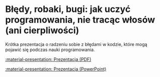 # Błędy, robaki, bugi: jak uczyć programowania, nie tracąc włosów (ani cierpliwości)

Krótka prezentacja o radzeniu sobie z błędami w kodzie, które mogą pojawić się podczas nauki programowania.

[:material-presentation: Prezentacja (PDF)](../assets/Błędy%20robaki%20bugi.pdf)

[:material-presentation: Prezentacja (PowerPoint)](../assets/Błędy,%20robaki,%20bugi.pptx)
